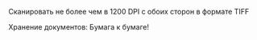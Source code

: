 Сканировать не более чем в 1200 DPI c обоих сторон в формате TIFF

Хранение документов: Бумага к бумаге!
